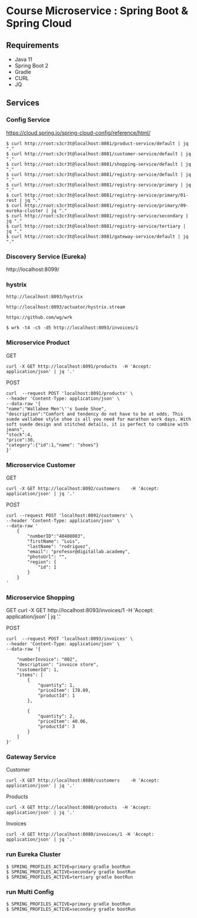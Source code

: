 
# Course Microservice : Spring Boot & Spring Cloud

## Requirements

- Java 11 
- Spring Boot 2
- Gradle 
- CURL
- JQ


## Services


### Config Service

https://cloud.spring.io/spring-cloud-config/reference/html/

    $ curl http://root:s3cr3t@localhost:8081/product-service/default | jq "."
    $ curl http://root:s3cr3t@localhost:8081/customer-service/default | jq "."
    $ curl http://root:s3cr3t@localhost:8081/shopping-service/default | jq "."
    $ curl http://root:s3cr3t@localhost:8081/registry-service/default | jq "."
    $ curl http://root:s3cr3t@localhost:8081/registry-service/primary | jq "."
    $ curl http://root:s3cr3t@localhost:8081/registry-service/primary/01-rest | jq "."
    $ curl http://root:s3cr3t@localhost:8081/registry-service/primary/09-eureka-cluster | jq "."
    $ curl http://root:s3cr3t@localhost:8081/registry-service/secondary | jq "."
    $ curl http://root:s3cr3t@localhost:8081/registry-service/tertiary | jq "."
    $ curl http://root:s3cr3t@localhost:8081/gateway-service/default | jq "."

### Discovery  Service (Eureka)
    
http://localhost:8099/


### hystrix 

    http://localhost:8093/hystrix

    http://localhost:8093/actuator/hystrix.stream

    https://github.com/wg/wrk

    $ wrk -t4 -c5 -d5 http://localhost:8093/invoices/1

### Microservice Product
GET

    curl -X GET http://localhost:8091/products  -H 'Accept: application/json' | jq '.'

POST

    curl  --request POST 'localhost:8091/products' \
    --header 'Content-Type: application/json' \
    --data-raw '{
    "name":"Wallabee Men'\''s Suede Shoe",
    "description":"Comfort and tendency do not have to be at odds. This suede wallabee style shoe is all you need for marathon work days. With soft suede design and stitched details, it is perfect to combine with jeans",
    "stock":4,
    "price":30,
    "category":{"id":1,"name": "shoes"}
    }'
### Microservice Customer
GET

    curl -X GET http://localhost:8092/customers    -H 'Accept: application/json' | jq '.'

POST

    curl --request POST 'localhost:8092/customers' \
    --header 'Content-Type: application/json' \
    --data-raw '
        {
            "numberID":"40408083",
            "firstName": "Luis",
            "lastName": "rodriguez",
            "email": "profesor@digitallab.academy",
            "photoUrl": "",
            "region": {
                "id": 1
            }
        }
    '

### Microservice Shopping
GET
    curl -X GET http://localhost:8093/invoices/1 -H 'Accept: application/json' | jq '.'

POST

    curl  --request POST 'localhost:8093/invoices' \
    --header 'Content-Type: application/json' \
    --data-raw '{

        "numberInvoice": "002",
        "description": "invoice store",
        "customerId": 1,
        "items": [
            {
                "quantity": 1,
                "priceItem": 178.89,
                "productId": 1
            },
    
            {
                "quantity": 2,
                "priceItem": 40.06,
                "productId": 3
            }
        ]
    }'

### Gateway Service 

Customer

    curl -X GET http://localhost:8080/customers    -H 'Accept: application/json' | jq '.'

Products

    curl -X GET http://localhost:8080/products  -H 'Accept: application/json' | jq '.'


Invoices

    curl -X GET http://localhost:8080/invoices/1 -H 'Accept: application/json' | jq '.'




### run  Eureka Cluster

    $ SPRING_PROFILES_ACTIVE=primary gradle bootRun
    $ SPRING_PROFILES_ACTIVE=secondary gradle bootRun
    $ SPRING_PROFILES_ACTIVE=tertiary gradle bootRun

### run  Multi Config
    
    $ SPRING_PROFILES_ACTIVE=primary gradle bootRun
    $ SPRING_PROFILES_ACTIVE=secondary gradle bootRun